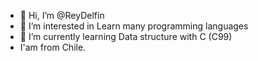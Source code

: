 - 👋 Hi, I’m @ReyDelfin
- 👀 I’m interested in Learn many programming languages 
- 🌱 I’m currently learning Data structure with C (C99)
-  I'am from Chile.
<!---
ReyDelfin/ReyDelfin is a ✨ special ✨ repository because its `README.md` (this file) appears on your GitHub profile.
You can click the Preview link to take a look at your changes.
--->
